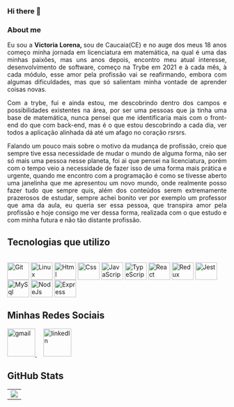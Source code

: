 ### Hi there 👋

### About me


<div align="justify">
 
  Eu sou a <strong>Victoria Lorena, </strong> sou de Caucaia(CE) e no auge dos meus 18 anos começo minha jornada em licenciatura em matemática, na qual é uma das minhas paixões, mas uns     anos depois, encontro meu atual interesse, desenvolvimento de software, começo na Trybe em 2021 e à cada mês, à cada módulo, esse amor pela profissão vai se reafirmando, embora com algumas dificuldades, mas que só salientam minha vontade de aprender coisas novas. 
  
  Com a trybe, fui e ainda estou, me descobrindo dentro dos campos e possibilidades existentes na área, por ser uma pessoas que ja tinha uma base de matemática, nunca pensei que me identificaria mais com o front-end do que com back-end, mas é o que estou descobrindo a cada dia, ver todos a aplicação alinhada dá até um afago no coração rsrsrs.
  
  Falando um pouco mais sobre o motivo da mudança de profissão, creio que sempre tive essa necessidade de mudar o mundo de alguma forma, não ser só mais uma pessoa nesse planeta, foi ai que pensei na licenciatura, porém com o tempo veio a necessidade de fazer isso de uma forma mais prática e urgente, quando me encontro com a programação é como se tivesse aberto uma janelinha que me apresentou um novo mundo, onde realmente posso fazer tudo que sempre quis, além dos conteúdos serem extremamente prazerosos de estudar, sempre achei bonito ver por exemplo um professor que ama da aula, eu queria ser essa pessoa, que transpira amor pela profissão e hoje consigo me ver dessa forma, realizada com o que estudo e com minha futura e não tão distante profissão.
  
</div>

## Tecnologias que utilizo
<div style="display: inline_block"><br>
  <img align="center" alt="Git" height="40" width="50" src="https://cdn.jsdelivr.net/gh/devicons/devicon/icons/git/git-original.svg"> 
  <img align="center" alt="Linux" height="40" width="50" src="https://cdn.jsdelivr.net/gh/devicons/devicon/icons/linux/linux-original.svg">
  <img align="center" alt="Html" height="40" width="50" src="https://cdn.jsdelivr.net/gh/devicons/devicon/icons/html5/html5-plain-wordmark.svg">
  <img align="center" alt="Css" height="40" width="50" src="https://cdn.jsdelivr.net/gh/devicons/devicon/icons/css3/css3-plain-wordmark.svg">
  <img align="center" alt="JavaScript" height="40" width="50" src="https://cdn.jsdelivr.net/gh/devicons/devicon/icons/javascript/javascript-original.svg">
  <img align="center" alt="TypeScript" height="40" width="50" src="https://cdn.jsdelivr.net/gh/devicons/devicon/icons/typescript/typescript-original.svg">
  <img align="center" alt="React" height="40" width="50" src="https://cdn.jsdelivr.net/gh/devicons/devicon/icons/react/react-original-wordmark.svg">
  <img align="center" alt="Redux" height="40" width="50" src="https://cdn.jsdelivr.net/gh/devicons/devicon/icons/redux/redux-original.svg">
  <img align="center" alt="Jest" height="40" width="50" src="https://cdn.jsdelivr.net/gh/devicons/devicon/icons/jest/jest-plain.svg">
  <img align="center" alt="MySql" height="40" width="50" src="https://cdn.jsdelivr.net/gh/devicons/devicon/icons/mysql/mysql-original-wordmark.svg">
  <img align="center" alt="NodeJs" height="40" width="50" src="https://cdn.jsdelivr.net/gh/devicons/devicon/icons/nodejs/nodejs-original.svg">
  <img align="center" alt="Express" height="40" width="50" src="https://cdn.jsdelivr.net/gh/devicons/devicon/icons/express/express-original.svg">
</div>

## Minhas Redes Sociais
<div>
  <a style="margin-right: 15px;" href="mailto:victorialorenaf.gomes@gmail.com" target="_blank">
    <img width="64px" alt="gmail" src="https://www.google.com/imgres?imgurl=https%3A%2F%2Fe7.pngegg.com%2Fpngimages%2F132%2F138%2Fpng-clipart-gmail-icon-gmail-computer-icons-email-google-contacts-google-account-gmail-blue-angle.png&imgrefurl=https%3A%2F%2Fwww.pngegg.com%2Fpt%2Fpng-splvr&tbnid=RTEVMy6FoyfcoM&vet=12ahUKEwipg-W0zqP3AhXxCrkGHeqFCQ0QMygPegUIARDcAQ..i&docid=7yHxRyj8Q8V0XM&w=900&h=512&q=icone%20gmail%20png&ved=2ahUKEwipg-W0zqP3AhXxCrkGHeqFCQ0QMygPegUIARDcAQ" />
  </a>
  <a style="margin-right: 15px;" href="https://www.linkedin.com/in/victoria-lorena-393b05212/" target="_blank">
    <img width="64px" alt="linkedIn" src="https://www.google.com/imgres?imgurl=https%3A%2F%2Fcdn-icons-png.flaticon.com%2F512%2F174%2F174857.png&imgrefurl=https%3A%2F%2Fwww.flaticon.com%2Fbr%2Ficone-gratis%2Flinkedin_174857&tbnid=JdyXos__tp7KHM&vet=12ahUKEwjmm9bGzqP3AhVfN7kGHRjzCh0QMygAegUIARDHAQ..i&docid=vN5M6nzFDECBsM&w=512&h=512&q=icone%20linkedin%20png&ved=2ahUKEwjmm9bGzqP3AhVfN7kGHRjzCh0QMygAegUIARDHAQ" />
  </a>
</div>

## GitHub Stats
<table>
<tr><td>

  <a href="https://github.com/anuraghazra/github-readme-stats" rel="noopener noreferrer" target="_blank">
    <img align="center" src="https://github-readme-stats.vercel.app/api?username=VictoriaLorena&show_icons=true&theme=blue-green" />
  </a>

</td></tr>
</table>

<!--
**VictoriaLorena/VictoriaLorena** is a ✨ _special_ ✨ repository because its `README.md` (this file) appears on your GitHub profile.


- 🔭 I’m currently working on ...
- 🌱 I’m currently learning ...
- 👯 I’m looking to collaborate on ...
- 🤔 I’m looking for help with ...
- 💬 Ask me about ...
- 📫 How to reach me: ...
- 😄 Pronouns: ...
- ⚡ Fun fact: ...
-->

